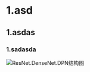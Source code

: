 # 1.asd

## 1.asdas

### 1.sadasda

![ResNet.DenseNet.DPN结构图](C:%5CUsers%5C87093%5CDesktop%5C%E8%AE%BA%E6%96%87%5C%E7%BD%91%E7%BB%9C%E6%A8%A1%E5%9E%8B%E8%AE%BA%E6%96%87%5CResNet.DenseNet.DPN%E7%BB%93%E6%9E%84%E5%9B%BE.png)